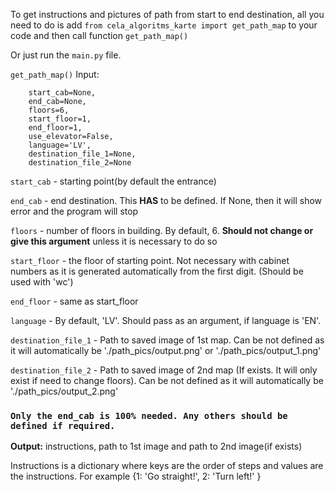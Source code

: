 To get instructions and pictures of path from start to end destination, all you need to do is 
add `from cela_algoritms_karte import get_path_map` to your code and then call function `get_path_map()`

Or just run the `main.py` file.


`get_path_map()` Input:

        start_cab=None,
        end_cab=None,
        floors=6,
        start_floor=1,
        end_floor=1,
        use_elevator=False,
        language='LV',
        destination_file_1=None,
        destination_file_2=None

`start_cab` - starting point(by default the entrance)

`end_cab` - end destination. This **HAS** to be defined. If None, then it will show error and the program will stop

`floors` - number of floors in building. By default, 6. **Should not change or give this argument** unless it is necessary to do so

`start_floor` - the floor of starting point. Not necessary with cabinet numbers as it is generated automatically from the first digit. (Should be used with 'wc')

`end_floor` - same as start_floor

`language` - By default, 'LV'. Should pass as an argument, if language is 'EN'.

`destination_file_1` - Path to saved image of 1st map. Can be not defined as it will automatically be './path_pics/output.png' or './path_pics/output_1.png'

`destination_file_2` - Path to saved image of 2nd map (If exists. It will only exist if need to change floors). Can be not defined as it will automatically be './path_pics/output_2.png'

### `Only the end_cab is 100% needed. Any others should be defined if required.`


**Output:** instructions, path to 1st image and path to 2nd image(if exists)

Instructions is a dictionary where keys are the order of steps and values are the instructions. For example {1: 'Go straight!', 2: 'Turn left!' }